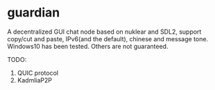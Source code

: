# guardian
A decentralized GUI chat node based on nuklear and SDL2, support copy/cut and paste, IPv6(and the default), chinese and message tone. Windows10 has been tested. Others are not guaranteed.

TODO:
1. QUIC protocol
2. KadmliaP2P